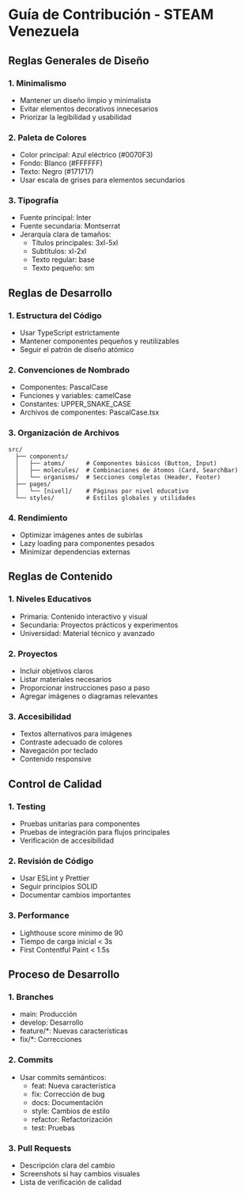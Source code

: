 # Guía de Contribución - STEAM Venezuela

## Reglas Generales de Diseño

### 1. Minimalismo
- Mantener un diseño limpio y minimalista
- Evitar elementos decorativos innecesarios
- Priorizar la legibilidad y usabilidad

### 2. Paleta de Colores
- Color principal: Azul eléctrico (#0070F3)
- Fondo: Blanco (#FFFFFF)
- Texto: Negro (#171717)
- Usar escala de grises para elementos secundarios

### 3. Tipografía
- Fuente principal: Inter
- Fuente secundaria: Montserrat
- Jerarquía clara de tamaños:
  - Títulos principales: 3xl-5xl
  - Subtítulos: xl-2xl
  - Texto regular: base
  - Texto pequeño: sm

## Reglas de Desarrollo

### 1. Estructura del Código
- Usar TypeScript estrictamente
- Mantener componentes pequeños y reutilizables
- Seguir el patrón de diseño atómico

### 2. Convenciones de Nombrado
- Componentes: PascalCase
- Funciones y variables: camelCase
- Constantes: UPPER_SNAKE_CASE
- Archivos de componentes: PascalCase.tsx

### 3. Organización de Archivos
```
src/
  ├── components/
  │   ├── atoms/      # Componentes básicos (Button, Input)
  │   ├── molecules/  # Combinaciones de átomos (Card, SearchBar)
  │   └── organisms/  # Secciones completas (Header, Footer)
  ├── pages/
  │   └── [nivel]/    # Páginas por nivel educativo
  └── styles/         # Estilos globales y utilidades
```

### 4. Rendimiento
- Optimizar imágenes antes de subirlas
- Lazy loading para componentes pesados
- Minimizar dependencias externas

## Reglas de Contenido

### 1. Niveles Educativos
- Primaria: Contenido interactivo y visual
- Secundaria: Proyectos prácticos y experimentos
- Universidad: Material técnico y avanzado

### 2. Proyectos
- Incluir objetivos claros
- Listar materiales necesarios
- Proporcionar instrucciones paso a paso
- Agregar imágenes o diagramas relevantes

### 3. Accesibilidad
- Textos alternativos para imágenes
- Contraste adecuado de colores
- Navegación por teclado
- Contenido responsive

## Control de Calidad

### 1. Testing
- Pruebas unitarias para componentes
- Pruebas de integración para flujos principales
- Verificación de accesibilidad

### 2. Revisión de Código
- Usar ESLint y Prettier
- Seguir principios SOLID
- Documentar cambios importantes

### 3. Performance
- Lighthouse score mínimo de 90
- Tiempo de carga inicial < 3s
- First Contentful Paint < 1.5s

## Proceso de Desarrollo

### 1. Branches
- main: Producción
- develop: Desarrollo
- feature/*: Nuevas características
- fix/*: Correcciones

### 2. Commits
- Usar commits semánticos:
  - feat: Nueva característica
  - fix: Corrección de bug
  - docs: Documentación
  - style: Cambios de estilo
  - refactor: Refactorización
  - test: Pruebas

### 3. Pull Requests
- Descripción clara del cambio
- Screenshots si hay cambios visuales
- Lista de verificación de calidad 